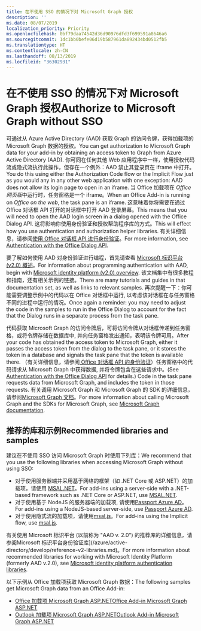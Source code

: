 ```yaml
---
title: 在不使用 SSO 的情况下对 Microsoft Graph 授权
description: ''
ms.date: 08/07/2019
localization_priority: Priority
ms.openlocfilehash: 0bf79daa74542d36d90976dfd3f699591a8646a6
ms.sourcegitcommit: 1dc1bb0befe06d19b587961da892434bd0512fb5
ms.translationtype: HT
ms.contentlocale: zh-CN
ms.lasthandoff: 08/13/2019
ms.locfileid: "36302931"
---
```

# <a name="authorize-to-microsoft-graph-without-sso"></a><span data-ttu-id="0da5c-102">在不使用 SSO 的情况下对 Microsoft Graph 授权</span><span class="sxs-lookup"><span data-stu-id="0da5c-102">Authorize to Microsoft Graph without SSO</span></span>

<span data-ttu-id="0da5c-103">可通过从 Azure Active Directory (AAD) 获取 Graph 的访问令牌，获得加载项的 Microsoft Graph 数据的授权。</span><span class="sxs-lookup"><span data-stu-id="0da5c-103">You can get authorization to Microsoft Graph data for your add-in by obtaining an access token to Graph from Azure Active Directory (AAD).</span></span> <span data-ttu-id="0da5c-104">你可同在任何其他 Web 应用程序中一样，使用授权代码流或隐式流执行此操作，但存在一个例外：AAD 禁止其登录页在 iframe 中打开。</span><span class="sxs-lookup"><span data-stu-id="0da5c-104">You do this using either the Authorization Code flow or the Implicit Flow just as you would any in any other web application with one exception: AAD does not allow its login page to open in an iframe.</span></span> <span data-ttu-id="0da5c-105">当 Office 加载项在 *Office 网页版*中运行时，任务窗格是一个 iframe。</span><span class="sxs-lookup"><span data-stu-id="0da5c-105">When an Office Add-in is running on *Office on the web*, the task pane is an iframe.</span></span> <span data-ttu-id="0da5c-106">这意味着你将需要在通过 Office 对话框 API 打开的对话框中打开 AAD 登录屏幕。</span><span class="sxs-lookup"><span data-stu-id="0da5c-106">This means that you will need to open the AAD login screen in a dialog opened with the Office Dialog API.</span></span> <span data-ttu-id="0da5c-107">这将影响你使用身份验证和授权帮助程序库的方式。</span><span class="sxs-lookup"><span data-stu-id="0da5c-107">This will effect how you use authentication and authorization helper libraries.</span></span> <span data-ttu-id="0da5c-108">有关详细信息，请参阅[使用 Office 对话框 API 进行身份验证](auth-with-office-dialog-api.md)。</span><span class="sxs-lookup"><span data-stu-id="0da5c-108">For more information, see [Authentication with the Office Dialog API](auth-with-office-dialog-api.md).</span></span>

<span data-ttu-id="0da5c-109">要了解如何使用 AAD 对身份验证进行编程，首先请查看 [Microsoft 标识平台 (v2.0) 概述](/azure/active-directory/develop/v2-overview)。</span><span class="sxs-lookup"><span data-stu-id="0da5c-109">For information about programming authentication with AAD, begin with [Microsoft identity platform (v2.0) overview](/azure/active-directory/develop/v2-overview).</span></span> <span data-ttu-id="0da5c-110">该文档集中有很多教程和指南，还有相关示例的链接。</span><span class="sxs-lookup"><span data-stu-id="0da5c-110">There are many tutorials and guides in that documentation set, as well as links to relevant samples.</span></span> <span data-ttu-id="0da5c-111">再次提醒一下：你可能需要调整示例中的代码以在 Office 对话框中运行, 以考虑该对话框在与任务窗格不同的进程中运行的情况。</span><span class="sxs-lookup"><span data-stu-id="0da5c-111">Once again a reminder: you may need to adjust the code in the samples to run in the Office Dialog to account for the fact that the Dialog runs in a separate process from the task pane.</span></span>

<span data-ttu-id="0da5c-112">代码获取 Microsoft Graph 的访问令牌后，可将访问令牌从对话框传递到任务窗格，或将令牌存储在数据库中, 并向任务窗格发出通知，表明该令牌可用。</span><span class="sxs-lookup"><span data-stu-id="0da5c-112">After your code has obtained the access token to Microsoft Graph, either it passes the access token from the dialog to the task pane, or it stores the token in a database and signals the task pane that the token is available there.</span></span> <span data-ttu-id="0da5c-113">（有关详细信息，请参阅[ Office 对话框 API 的身份验证](auth-with-office-dialog-api.md)）任务窗格中的代码请求从 Microsoft Graph 中获得数据, 并将令牌包含在这些请求中。</span><span class="sxs-lookup"><span data-stu-id="0da5c-113">(See [Authentication with the Office Dialog API](auth-with-office-dialog-api.md) for details.) Code in the task pane requests data from Microsoft Graph, and includes the token in those requests.</span></span> <span data-ttu-id="0da5c-114">有关调用 Microsoft Graph 和 Microsoft Graph 的 SDK 的详细信息，请参阅[Microsoft Graph 文档](/graph/)。</span><span class="sxs-lookup"><span data-stu-id="0da5c-114">For more information about calling Microsoft Graph and the SDKs for Microsoft Graph, see [Microsoft Graph documentation](/graph/).</span></span>

## <a name="recommended-libraries-and-samples"></a><span data-ttu-id="0da5c-115">推荐的库和示例</span><span class="sxs-lookup"><span data-stu-id="0da5c-115">Recommended libraries and samples</span></span>

<span data-ttu-id="0da5c-116">建议在不使用 SSO 访问 Microsoft Graph 时使用下列库：</span><span class="sxs-lookup"><span data-stu-id="0da5c-116">We recommend that you use the following libraries when accessing Microsoft Graph without using SSO:</span></span>

- <span data-ttu-id="0da5c-117">对于使用服务器端并采用基于网络的框架（如 .NET Core 或 ASP.NET）的加载项，请使用 [MSAL.NET](https://github.com/AzureAD/microsoft-authentication-library-for-dotnet/wiki#conceptual-documentation)。</span><span class="sxs-lookup"><span data-stu-id="0da5c-117">For add-ins using a server-side with a .NET-based framework such as .NET Core or ASP.NET, use [MSAL.NET](https://github.com/AzureAD/microsoft-authentication-library-for-dotnet/wiki#conceptual-documentation).</span></span>
- <span data-ttu-id="0da5c-118">对于使用基于 NodeJS 的服务器端的加载项, 请使用[Passport Azure AD](https://github.com/AzureAD/passport-azure-ad)。</span><span class="sxs-lookup"><span data-stu-id="0da5c-118">For add-ins using a NodeJS-based server-side, use [Passport Azure AD](https://github.com/AzureAD/passport-azure-ad).</span></span>
- <span data-ttu-id="0da5c-119">对于使用隐式流的加载项，请使用[msal.js](https://github.com/AzureAD/microsoft-authentication-library-for-js/wiki)。</span><span class="sxs-lookup"><span data-stu-id="0da5c-119">For add-ins using the Implicit flow, use [msal.js](https://github.com/AzureAD/microsoft-authentication-library-for-js/wiki).</span></span>

<span data-ttu-id="0da5c-120">有关使用 Microsoft 标识平台 (以前称为 "AAD v. 2.0") 的推荐库的详细信息，请参阅Microsoft 标识平台身份验证库](/azure/active-directory/develop/reference-v2-libraries.md)。</span><span class="sxs-lookup"><span data-stu-id="0da5c-120">For more information about recommended libraries for working with Microsoft Identity Platform (formerly AAD v.2.0), see [Microsoft identity platform authentication libraries](/azure/active-directory/develop/reference-v2-libraries.md).</span></span>

<span data-ttu-id="0da5c-121">以下示例从 Office 加载项获取 Microsoft Graph 数据：</span><span class="sxs-lookup"><span data-stu-id="0da5c-121">The following samples get Microsoft Graph data from an Office Add-in:</span></span>

- [<span data-ttu-id="0da5c-122">Office 加载项 Microsoft Graph ASP.NET</span><span class="sxs-lookup"><span data-stu-id="0da5c-122">Office Add-in Microsoft Graph ASP.NET</span></span>](https://github.com/OfficeDev/office-add-in-microsoft-graph-aspnet)
- [<span data-ttu-id="0da5c-123">Outlook 加载项 Microsoft Graph ASP.NET</span><span class="sxs-lookup"><span data-stu-id="0da5c-123">Outlook Add-in Microsoft Graph ASP.NET</span></span>](https://github.com/OfficeDev/outlook-add-in-microsoft-graph-aspnet)

